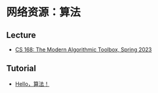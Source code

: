 # 网络资源：算法

## Lecture

- [CS 168: The Modern Algorithmic Toolbox, Spring 2023][l1]

  [l1]: https://web.stanford.edu/class/cs168/index.html

## Tutorial

- [Hello，算法！][t1]

  [t1]: https://github.com/krahets/hello-algo
